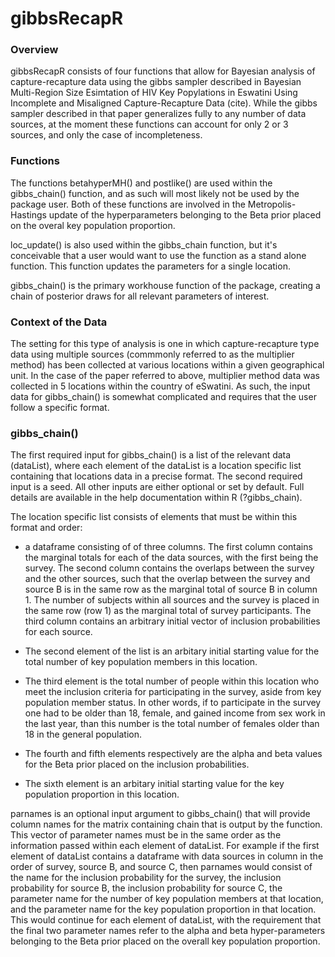 # gibbsRecapR

### Overview

gibbsRecapR consists of four functions that allow for Bayesian analysis of capture-recapture data using the gibbs sampler described in Bayesian Multi-Region Size Esimtation of HIV Key Popylations in Eswatini Using Incomplete and Misaligned Capture-Recapture Data (cite).  While the gibbs sampler described in that paper generalizes fully to any number of data sources, at the moment these functions can account for only 2 or 3 sources, and only the case of incompleteness.  

### Functions

The functions betahyperMH() and postlike() are used within the gibbs_chain() function, and as such will most likely not be used by the package user. Both of these functions are involved in the Metropolis-Hastings update of the hyperparameters belonging to the Beta prior placed on the overal key population proportion.  

loc_update() is also used within the gibbs_chain function, but it's conceivable that a user would want to use the function as a stand alone function. This function updates the parameters for a single location. 

gibbs_chain() is the primary workhouse function of the package, creating a chain of posterior draws for all relevant parameters of interest.  

### Context of the Data

The setting for this type of analysis is one in which capture-recapture type data using multiple sources (commmonly referred to as the multiplier method) has been collected at various locations within a given geographical unit.  In the case of the paper referred to above, multiplier method data was collected in 5 locations within the country of eSwatini.  As such, the input data for gibbs_chain() is somewhat complicated and requires that the user follow a specific format.  

### gibbs_chain()

The first required input for gibbs_chain() is a list of the relevant data (dataList), where each element of the dataList is a location specific list containing that locations data in a precise format.  The second required input is a seed.  All other inputs are either optional or set by default.  Full details are available in the help documentation within R (?gibbs_chain). 

The location specific list consists of elements that must be within this format and order:

* a dataframe consisting of of three columns.  The first column contains the marginal totals for each of the data sources, with the first being the survey.  The second column contains the overlaps between the survey and the other sources, such that the overlap between the survey and source B is in the same row as the marginal total of source B in column 1.  The number of subjects within all sources and the survey is placed in the same row (row 1) as the marginal total of survey participants. The third column contains an arbitrary initial vector of inclusion probabilities for each source. 

* The second element of the list is an arbitary initial starting value for the total number of key population members in this location. 

* The third element is the total number of people within this location who meet the inclusion criteria for participating in the survey, aside from key population member status.  In other words, if to participate in the survey one had to be older than 18, female, and gained income from sex work in the last year, than this number is the total number of females older than 18 in the general population. 

* The fourth and fifth elements respectively are the alpha and beta values for the Beta prior placed on the inclusion probabilities. 

* The sixth element is an arbitary initial starting value for the key population proportion in this location. 

parnames is an optional input argument to gibbs_chain() that will provide column names for the matrix containing chain that is output by the function.  This vector of parameter names must be in the same order as the information passed within each element of dataList.  For example if the first element of dataList contains a dataframe with data sources in column in the order of survey, source B, and source C, then parnames would consist of the name for the inclusion probability for the survey, the inclusion probability for source B, the inclusion probability for source C, the parameter name for the number of key population members at that location, and the parameter name for the key population proportion in that location.  This would continue for each element of dataList, with the requirement that the final two parameter names refer to the alpha and beta hyper-parameters belonging to the Beta prior placed on the overall key population proportion. 
